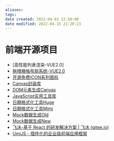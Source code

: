 ```yaml
---
aliases: 
tags: 
date created: 2022-04-03 12:50:08
date modified: 2022-04-15 21:20:23
---
```


# 前端开源项目

- [高性能列表渲染-VUE2.0]
- [拖拽栅格布局系统-VUE2.0]
- [开源免费ICON系列图标]
- [Canvas封装库]
- [DOM元素生成Canvas]
- [JavaScript实用工具库]
- [日期格式化工具Huge]
- [日期格式化工具Mimi]
- [Mock数据生成Old]
- [Mock数据生成New]
- [飞冰-基于 React 的研发解决方案 | 飞冰 (gitee.io)]
- [UmiJS - 插件化的企业级前端应用框架]

[高性能渲染-VUE2.0]: http://www.umyui.com/
[拖拽栅格布局系统-VUE2.0]: https://jbaysolutions.github.io/vue-grid-layout/zh/
[开源免费ICON系列图标]: https://iconpark.oceanengine.com/home
[Canvas封装库]: http://konvajs-doc.bluehymn.com/docs/
[DOM元素生成Canvas]: http://html2canvas.hertzen.com/
[JavaScript实用工具库]: https://www.lodashjs.com/
[日期格式化工具Huge]: http://momentjs.cn/
[日期格式化工具Mimi]: https://dayjs.fenxianglu.cn/
[Mock数据生成Old]: http://mockjs.com/
[Mock数据生成New]: https://fakerjs.dev/
[飞冰-基于 React 的研发解决方案 | 飞冰 (gitee.io)]: https://iceteam.gitee.io/
[UmiJS - 插件化的企业级前端应用框架]: https://umijs.org/zh-CN
